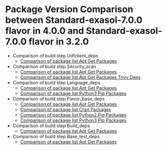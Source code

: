 # Package Version Comparison between Standard-exasol-7.0.0 flavor in 4.0.0 and Standard-exasol-7.0.0 flavor in 3.2.0

- Comparison of build step Udfclient_deps
  - [Comparison of package list Apt Get Packages](udfclient_deps/apt_get_packages_diff.md)
- Comparison of build step Security_scan
  - [Comparison of package list Apt Get Packages](security_scan/apt_get_packages_diff.md)
  - [Comparison of package list Apt Get Packages Trivy Deps](security_scan/apt_get_packages_trivy_deps_diff.md)
- Comparison of build step Language_deps
  - [Comparison of package list Apt Get Packages](language_deps/apt_get_packages_diff.md)
  - [Comparison of package list Python3 Pip Packages](language_deps/python3_pip_packages_diff.md)
- Comparison of build step Flavor_base_deps
  - [Comparison of package list Apt Get Packages](flavor_base_deps/apt_get_packages_diff.md)
  - [Comparison of package list Cran Packages](flavor_base_deps/cran_packages_diff.md)
  - [Comparison of package list Python2 Pip Packages](flavor_base_deps/python2_pip_packages_diff.md)
  - [Comparison of package list Python3 Pip Packages](flavor_base_deps/python3_pip_packages_diff.md)
- Comparison of build step Build_deps
  - [Comparison of package list Apt Get Packages](build_deps/apt_get_packages_diff.md)
- Comparison of build step Base_test_deps
  - [Comparison of package list Apt Get Packages](base_test_deps/apt_get_packages_diff.md)
